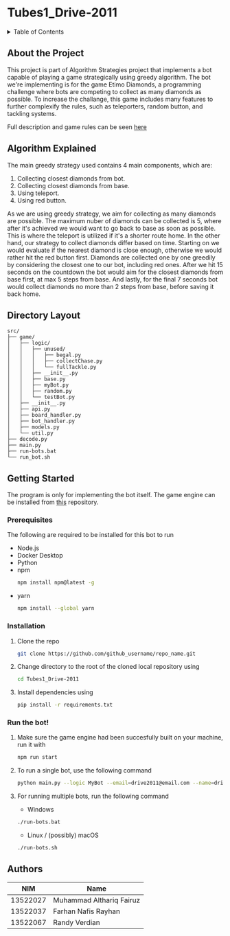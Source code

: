 # Tubes1_Drive-2011

<!-- TABLE OF CONTENTS -->
<details>
  <summary>Table of Contents</summary>
  <ol>
    <li>
      <a href="#about-the-project">About The Project</a>
    </li>
    <li>
      <a href="#algorithm-explained">Algorithm Explained</a>
    </li>
    <li>
      <a href="#directory-layout">Directory Layout</a>
    </li>
    <li>
      <a href="#getting-started">Getting Started</a>
      <ul>
        <li><a href="#prerequisites">Prerequisites</a></li>
        <li><a href="#installation">Installation</a></li>
        <li><a href="#run-the-bot">Run the Bot!</a></li>
      </ul>
    </li>
    <li><a href="#authors">Authors</a></li>
  </ol>
</details>

## About the Project

This project is part of Algorithm Strategies project that implements a bot capable of playing a game strategically using greedy algorithm. The bot we're implementing is for the game Etimo Diamonds, a programming challenge where bots are competing to collect as many diamonds as possible. To increase the challange, this game includes many features to further complexify the rules, such as teleporters, random button, and tackling systems.

Full description and game rules can be seen [here](https://github.com/Etimo/diamonds2/blob/main/RULES.md)


## Algorithm Explained

The main greedy strategy used contains 4 main components, which are:
1. Collecting closest diamonds from bot.
2. Collecting closest diamonds from base.
3. Using teleport.
4. Using red button.

As we are using greedy strategy, we aim for collecting as many diamonds are possible. The maximum nuber of diamonds can be collected is 5, where after it's achieved we would want to go back to base as soon as possible. This is where the teleport is utilized if it's a shorter route home. In the other hand, our strategy to collect diamonds differ based on time. Starting on we would evaluate if the nearest diamond is close enough, otherwise we would rather hit the red button first. Diamonds are collected one by one greedily by considering the closest one to our bot, including red ones. After we hit 15 seconds on the countdown the bot would aim for the closest diamonds from base first, at max 5 steps from base. And lastly, for the final 7 seconds bot would collect diamonds no more than 2 steps from base, before saving it back home.

## Directory Layout

```
src/
├── game/
│   ├── logic/
│   │   ├── unused/
│   │   │   ├── begal.py
│   │   │   ├── collectChase.py
│   │   │   └── fullTackle.py
│   │   ├── __init__.py
│   │   ├── base.py
│   │   ├── myBot.py
│   │   ├── random.py
│   │   └── testBot.py
│   ├── __init__.py
│   ├── api.py
│   ├── board_handler.py
│   ├── bot_handler.py
│   ├── models.py
│   └── util.py
├── decode.py
├── main.py
├── run-bots.bat
└── run_bot.sh
```

<!-- GETTING STARTED -->
## Getting Started

The program is only for implementing the bot itself. The game engine can be installed from [this](https://github.com/haziqam/tubes1-IF2211-game-engine/releases/tag/v1.1.0) repository.

### Prerequisites

The following are required to be installed for this bot to run
* Node.js
* Docker Desktop
* Python
* npm
  ```sh
  npm install npm@latest -g
  ``` 
* yarn
  ```sh
  npm install --global yarn
  ```
  
### Installation

1. Clone the repo
   ```sh
   git clone https://github.com/github_username/repo_name.git
   ```
2. Change directory to the root of the cloned local repository using
   ```sh
   cd Tubes1_Drive-2011
   ```
3. Install dependencies using
   ```sh
   pip install -r requirements.txt
   ```

### Run the bot!
1. Make sure the game engine had been succesfully built on your machine, run it with
   ```sh
   npm run start
   ```
2. To run a single bot, use the following command
   ```sh
   python main.py --logic MyBot --email=drive2011@email.com --name=drive2011 --password=123456 --team etimo
   ```
3. For running multiple bots, run the following command
   - Windows
   ```sh
   ./run-bots.bat
   ```
   
   - Linux / (possibly) macOS
   ```sh
   ./run-bots.sh
   ```
   
## Authors
| NIM      | Name                     |
|----------|--------------------------|
| 13522027 | Muhammad Althariq Fairuz |
| 13522037 | Farhan Nafis Rayhan      |
| 13522067 | Randy Verdian            |
